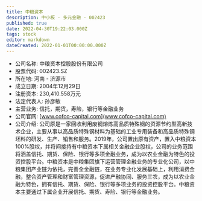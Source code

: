 ```yaml
---
title: 中粮资本
description: 中小板 - 多元金融 - 002423
published: true
date: 2022-04-30T19:22:03.000Z
tags: stock
editor: markdown
dateCreated: 2022-01-01T00:00:00.000Z
---
```


- 公司名称: 中粮资本控股股份有限公司
- 股票代码: 002423.SZ
- 所在地: 河南 - 济源市
- 成立日期: 2004年12月29日
- 注册资本: 230,410.558万元
- 法定代表人: 孙彦敏
- 主营业务: 信托，期货，寿险，银行等金融业务
- 公司官网: [www.cofco-capital.com](www.cofco-capital.com)
- 公司介绍: 公司原是一家回收利用废钢熔炼高品质特殊钢的资源节约型高新技术企业，主要从事以高品质特殊钢材料为基础的工业专用装备和高品质特殊钢坯料的研发、生产、销售和服务。2019年，公司置出原有资产，置入中粮资本100%股权，并将间接持有中粮资本下属相关金融企业股权，公司的业务范围将涵盖信托、期货、保险、银行等多项金融业务，成为以农业金融为特色的投资控股平台。中粮资本是中粮集团旗下运营管理金融业务的专业化公司，以中粮集团产业链为依托，完善全金融链，在业务专业化发展基础上，利用消费金融，整合资产管理和财富管理资源，促进产融协同、服务三农，成为以农业金融为特色，拥有信托、期货、保险、银行等多项业务的投资控股平台。中粮资本主要通过下属企业开展信托、期货、寿险、银行等金融业务。


